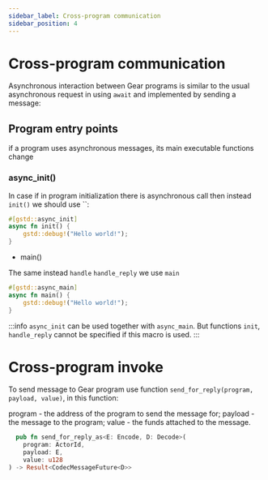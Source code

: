 ```yaml
---
sidebar_label: Cross-program communication
sidebar_position: 4
---
```


# Cross-program communication

Asynchronous interaction between Gear programs is similar to the usual asynchronous request in using `await` and implemented by sending a message:

## Program entry points

if a program uses asynchronous messages, its main executable functions change

### async_init()

In case if in program initialization there is asynchronous call then instead `init()` we should use ``:

```rust
#[gstd::async_init]
async fn init() {
    gstd::debug!("Hello world!");
}
```

- main()

The same instead `handle` `handle_reply` we use `main`

```rust
#[gstd::async_main]
async fn main() {
    gstd::debug!("Hello world!");
}
```

:::info
`async_init` сan be used together with `async_main`. But functions `init`, `handle_reply` cannot be specified if this macro is used.
:::

# Cross-program invoke

To send message to Gear program use function `send_for_reply(program, payload, value)`, in this function:

program - the address of the program to send the message for;
payload - the message to the program;
value - the funds attached to the message.

```rust
  pub fn send_for_reply_as<E: Encode, D: Decode>(
    program: ActorId,
    payload: E,
    value: u128
) -> Result<CodecMessageFuture<D>>
```
